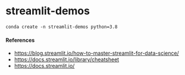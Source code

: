 # streamlit-demos

`conda create -n streamlit-demos python=3.8`




#### References
- https://blog.streamlit.io/how-to-master-streamlit-for-data-science/
- https://docs.streamlit.io/library/cheatsheet
- https://docs.streamlit.io/

